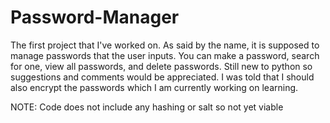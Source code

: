 # Password-Manager
The first project that I've worked on. As said by the name, it is supposed to manage passwords that the user inputs. You can make a password, search for one, view all passwords, and delete passwords. Still new to python so suggestions and comments would be appreciated. I was told that I should also encrypt the passwords which I am currently working on learning.

NOTE: Code does not include any hashing or salt so not yet viable
